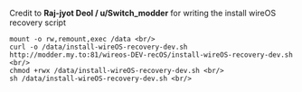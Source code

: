 Credit to **Raj-jyot Deol / u/Switch_modder** for writing the install wireOS recovery script

```
mount -o rw,remount,exec /data <br/>
curl -o /data/install-wireOS-recovery-dev.sh http://modder.my.to:81/wireos-DEV-recOS/install-wireOS-recovery-dev.sh <br/>
chmod +rwx /data/install-wireOS-recovery-dev.sh <br/>
sh /data/install-wireOS-recovery-dev.sh <br/>
```
